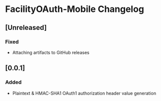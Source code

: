 <!-- Keep a Changelog guide -> https://keepachangelog.com -->

# FacilityOAuth-Mobile Changelog

## [Unreleased]
### Fixed
- Attaching artifacts to GitHub releases

## [0.0.1]
### Added
- Plaintext & HMAC-SHA1 OAuth1 authorization header value generation
